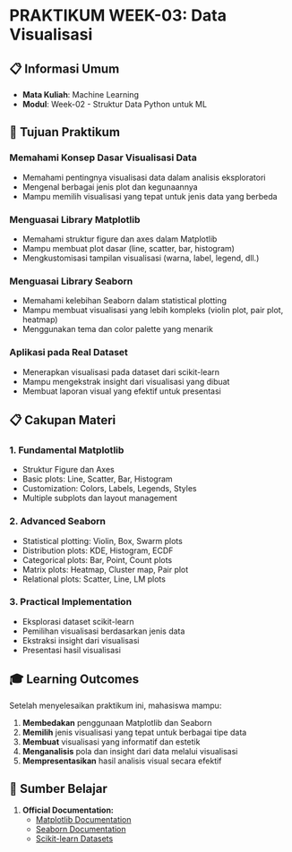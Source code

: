 # PRAKTIKUM WEEK-03: Data Visualisasi
## 📋 Informasi Umum
- **Mata Kuliah**: Machine Learning
- **Modul**: Week-02 - Struktur Data Python untuk ML

## 🎯 Tujuan Praktikum

### **Memahami Konsep Dasar Visualisasi Data**
- Memahami pentingnya visualisasi data dalam analisis eksploratori
- Mengenal berbagai jenis plot dan kegunaannya
- Mampu memilih visualisasi yang tepat untuk jenis data yang berbeda

### **Menguasai Library Matplotlib**
- Memahami struktur figure dan axes dalam Matplotlib
- Mampu membuat plot dasar (line, scatter, bar, histogram)
- Mengkustomisasi tampilan visualisasi (warna, label, legend, dll.)

### **Menguasai Library Seaborn**
- Memahami kelebihan Seaborn dalam statistical plotting
- Mampu membuat visualisasi yang lebih kompleks (violin plot, pair plot, heatmap)
- Menggunakan tema dan color palette yang menarik

### **Aplikasi pada Real Dataset**
- Menerapkan visualisasi pada dataset dari scikit-learn
- Mampu mengekstrak insight dari visualisasi yang dibuat
- Membuat laporan visual yang efektif untuk presentasi

## 📋 Cakupan Materi

### **1. Fundamental Matplotlib**
- Struktur Figure dan Axes
- Basic plots: Line, Scatter, Bar, Histogram
- Customization: Colors, Labels, Legends, Styles
- Multiple subplots dan layout management

### **2. Advanced Seaborn**
- Statistical plotting: Violin, Box, Swarm plots
- Distribution plots: KDE, Histogram, ECDF
- Categorical plots: Bar, Point, Count plots
- Matrix plots: Heatmap, Cluster map, Pair plot
- Relational plots: Scatter, Line, LM plots

### **3. Practical Implementation**
- Eksplorasi dataset scikit-learn
- Pemilihan visualisasi berdasarkan jenis data
- Ekstraksi insight dari visualisasi
- Presentasi hasil visualisasi

## 🎓 Learning Outcomes

Setelah menyelesaikan praktikum ini, mahasiswa mampu:

1. **Membedakan** penggunaan Matplotlib dan Seaborn
2. **Memilih** jenis visualisasi yang tepat untuk berbagai tipe data
3. **Membuat** visualisasi yang informatif dan estetik
4. **Menganalisis** pola dan insight dari data melalui visualisasi
5. **Mempresentasikan** hasil analisis visual secara efektif

## 📖 Sumber Belajar

1. **Official Documentation:**
   - [Matplotlib Documentation](https://matplotlib.org/stable/contents.html)
   - [Seaborn Documentation](https://seaborn.pydata.org/)
   - [Scikit-learn Datasets](https://scikit-learn.org/stable/datasets.html)

